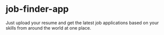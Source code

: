 # job-finder-app
Just upload your resume and get the latest job applications based on your skills from around the world at one place.
